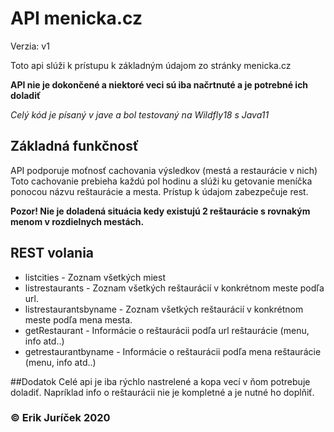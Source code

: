 # API menicka.cz
Verzia: v1

Toto api slúži k prístupu k základným údajom zo stránky menicka.cz

**API nie je dokončené a niektoré veci sú iba načrtnuté a je potrebné ich doladiť**

*Celý kód je písaný v jave a bol testovaný na Wildfly18 s Java11*

## Základná funkčnosť
API podporuje moťnosť cachovania výsledkov (mestá a restaurácie v nich)
Toto cachovanie prebieha každú pol hodinu a slúži ku getovanie meníčka ponocou názvu reštaurácie a mesta.
Prístup k údajom zabezpečuje rest.

**Pozor! Nie je doladená situácia kedy existujú 2 reštaurácie s rovnakým menom v rozdielnych mestách.**

## REST volania
- listcities - Zoznam všetkých miest
- listrestaurants - Zoznam všetkých reštaurácií v konkrétnom meste podľa url. 
- listrestaurantsbyname - Zoznam všetkých reštaurácií v konkrétnom meste podľa mena mesta. 
- getRestaurant - Informácie o reštaurácii podľa url reštaurácie (menu, info atd..)
- getrestaurantbyname -  Informácie o reštaurácii podľa mena reštaurácie (menu, info atd..)


##Dodatok
Celé api je iba rýchlo nastrelené a kopa vecí v ňom potrebuje doladiť. Napríklad info o reštaurácii nie je kompletné a je nutné ho doplňiť. 


### © Erik Juríček 2020
